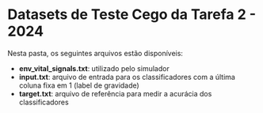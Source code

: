 # Datasets de Teste Cego da Tarefa 2 - 2024 
Nesta pasta, os seguintes arquivos estão disponíveis:
- **env_vital_signals.txt**: utilizado pelo simulador
- **input.txt**: arquivo de entrada para os classificadores com a última coluna fixa em 1 (label de gravidade)
- **target.txt**: arquivo de referência para medir a acurácia dos classificadores


